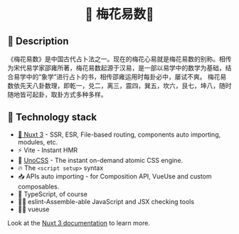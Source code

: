 

<div align="center">
  <br/>
  <h1>🌺 <b> 梅花易数</b>🌺</h1>
</div>

## 👒 Description

《梅花易数》是中国古代占卜法之一。现在的梅花心易就是梅花易数的别称。相传为宋代易学家邵雍所著，梅花易数起源于汉易，是一部以易学中的数学为基础，结合易学中的“象学”进行占卜的书，相传邵雍运用时每卦必中，屡试不爽。
梅花易数依先天八卦数理，即乾一，兑二，离三，震四，巽五，坎六，艮七，坤八，随时随地皆可起卦，取卦方式多种多样。


## 📒 Technology stack

- [💚 Nuxt 3](https://nuxt.com/) - SSR, ESR, File-based routing, components auto importing, modules, etc.
- ⚡️ Vite - Instant HMR
- 🎨 [UnoCSS](https://github.com/antfu/unocss) - The instant on-demand atomic CSS engine.
- 🔥 The `<script setup>` syntax
- 📥 APIs auto importing - for Composition API, VueUse and custom composables.
- 🦾 TypeScript, of course
- 🧍‍♀️ eslint-Assemble-able JavaScript and JSX checking tools
- 🧍‍♀️ vueuse



Look at the [Nuxt 3 documentation](https://nuxt.com/docs/getting-started/introduction) to learn more.